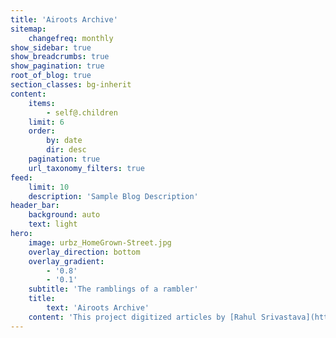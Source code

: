 ```yaml
---
title: 'Airoots Archive'
sitemap:
    changefreq: monthly
show_sidebar: true
show_breadcrumbs: true
show_pagination: true
root_of_blog: true
section_classes: bg-inherit
content:
    items:
        - self@.children
    limit: 6
    order:
        by: date
        dir: desc
    pagination: true
    url_taxonomy_filters: true
feed:
    limit: 10
    description: 'Sample Blog Description'
header_bar:
    background: auto
    text: light
hero:
    image: urbz_HomeGrown-Street.jpg
    overlay_direction: bottom
    overlay_gradient:
        - '0.8'
        - '0.1'
    subtitle: 'The ramblings of a rambler'
    title:
        text: 'Airoots Archive'
    content: 'This project digitized articles by [Rahul Srivastava](https://www.urbz.net/rahul) and [Matias Echanove](https://www.urbz.net/matias) for airoots / ɛəruːts /, a blog covering diverse topics like adventitious roots, urban forests, villages, natural cities, lost tribes, new nomads, and everything in between.'
---
```


